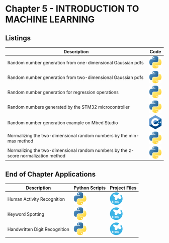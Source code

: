# Chapter 5 - INTRODUCTION TO MACHINE LEARNING

## Listings
<center>

| Description  | Code    |
|----------------------------------------------------------------------------------- | ----------------------------------------------------------------- |
| Random number generation from one-dimensional Gaussian pdfs                        | [![Code](../Images/py.png)](PythonScripts/generate_normal.py)     |
| Random number generation from two-dimensional Gaussian pdfs                        | [![Code](../Images/py.png)](PythonScripts/clf_data_generation.py) |
| Random number generation for regression operations                                 | [![Code](../Images/py.png)](PythonScripts/reg_data_generation.py) |
| Random numbers generated by the STM32 microcontroller                              | [![Code](../Images/py.png)](PythonScripts/serial_read.py)         |
| Random number generation example on Mbed Studio                                    | [![Code](../Images/cpp.png)](mbed_serial.cpp)                     |
| Normalizing the two-dimensional random numbers by the min-max method               | [![Code](../Images/py.png)](PythonScripts/minmax_scaler.py)       |
| Normalizing the two-dimensional random numbers by the z-score normalization method | [![Code](../Images/py.png)](PythonScripts/standard_scaler.py)     |

</center>


## End of Chapter Applications

<center>

| Description                         | Python Scripts                                             |  Project Files                                        |
| ----------------------------------- | ---------------------------------------------------------- | ----------------------------------------------------- |
| Human Activity Recognition          | [![Code](../Images/py.png)](Application1-HAR/main.py)      | [![Code](../Images/stm32.png)](Application1-HAR/.ioc) |
| Keyword Spotting                    | [![Code](../Images/py.png)](Application2-KWS/mfcc_main.py) | [![Code](../Images/stm32.png)](Application1-HAR/.ioc) |
| Handwritten Digit Recognition       | [![Code](../Images/py.png)](Application3-HDR/mnist.py)     | [![Code](../Images/stm32.png)](Application3-HDR/.ioc) |

</center>

